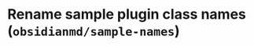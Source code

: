 # Rename sample plugin class names (`obsidianmd/sample-names`)

<!-- end auto-generated rule header -->

